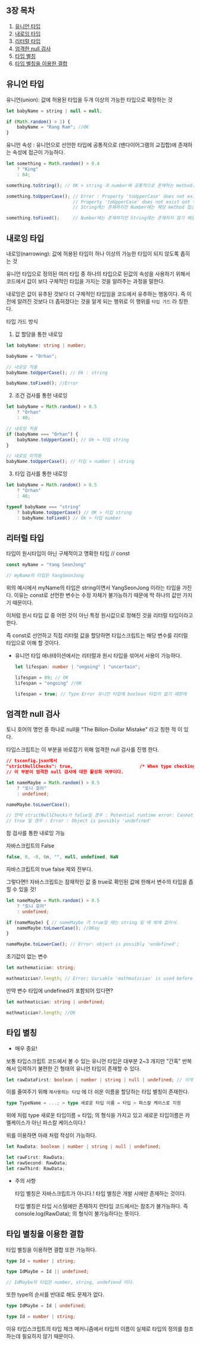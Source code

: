 ## 3장 목차
1. [유니언 타입](#유니언-타입)
2. [내로잉 타입](#내로잉-타입)
3. [리터럴 타입](#리터럴-타입)
4. [엄격한 null 검사](#엄격한-null-검사)
5. [타입 별칭](#타입-별칭)
6. [타입 별칭을 이용한 결합](#타입-별칭을-이용한-결합)

## 유니언 타입
유니언(union): 값에 허용된 타입을 두개 이상의 가능한 타입으로 확장하는 것

```typescript
let babyName = string | null = null;

if (Math.random() > 1) {
    babyName = "Rang Ram"; //OK
}
```

유니언 속성 : 유니언으로 선언한 타입에 공통적으로 (밴다이어그램의 교집합)에 존재하는 속성에 접근이 가능하다.

```typescript
let something = Math.random() > 0.4
    ? "King"
    : 84;

something.toString(); // OK > string 과 number에 공통적으로 존재하는 method.

something.toUpperCase(); // Error : Property 'toUpperCase' does not exist on type 'string | number'
                         // Property 'toUpperCase' does not exist ont type 'number'
                         // String에는 존재하지만 Number에는 해당 method 접근이 불가능하기 때문에 Error 발생

something.toFixed();     // Number에는 존재하지만 String에는 존재하지 않기 때문에 Error 발생
```

## 내로잉 타입
내로잉(narrowing): 값에 허용된 타입이 하나 이상의 가능한 타입이 되지 않도록 좁히는 것

유니언 타입으로 정의된 여러 타입 중 하나의 타입으로 된값의 속성을 사용하기 위해서 코드에서 값이 보다 구체적인 타입을 가지는 것을 알려주는 과정을 말한다.

내로잉은 값이 유추된 것보다 더 구체적인 타입임을 코드에서 유추하는 행동이다.
즉 이전에 알려진 것보다 더 좁혀졌다는 것을 알게 되는 행위로 이 행위를 `타입 가드` 라 칭한다.

타입 가드 방식

1. 값 할당을 통한 내로잉

```typescript
let babyName: string | number;

babyName = "Orhan";

// 내로잉 적용
babyName.toUpperCase(); // Ok : string

babyName.toFixed(); //Error

```

2. 조건 검사를 통한 내로잉

```typescript
let babyName = Math.random() > 0.5
    ? "Orhan"
    : 40;

// 내로잉 적용
if (babyName === "Orhan") {
    babyName.toUpperCase(); // Ok > 타입 string
}

// 내로잉 미적용
babyName.toUpperCase(); // 타입 > number | string
```

3. 타입 검사를 통한 내로잉

```typescript
let babyName = Math.random() > 0.5
    ? "Orhan"
    : 40;

typeof babyName === "string"
    ? babyName.toUpperCase() // OK > 타입 string
    : babyName.toFixed() // Ok > 타입 number
```

## 리터럴 타입
타입이 원시타입이 아닌 구체적이고 명확한 타입 // const

```typescript
const myName = "Yang SeonJong"

// myName의 타입은 YangSeonJong
```

위의 예시에서 myName의 타입은 string이면서 YangSeonJong 이라는 타입을 가진다.
이유는 const로 선언한 변수는 수정 자체가 불가능하기 때문에 딱 하나의 값만 가지기 때문이다.

이처럼 원시 타입 값 중 어떤 것이 아닌 특정 원시값으로 정해진 것을 리터럴 타입이라고 한다.

즉 const로 선언하고 직접 리터럴 값을 할당하면 타입스크립트는 해당 변수를 리터럴 타입으로 이해 할 것이다.

* 유니언 타입 애너테이션에서는 리터럴과 원시 타입을 섞어서 사용이 가능하다.

    ```typescript
    let lifespan: number | "ongoing" | "uncertain";

    lifespan = 89; // OK
    lifespan = "ongoing" //OK

    lifespan = true; // Type Error 유니언 타입에 boolean 타입이 없기 때문에
    ```

## 엄격한 null 검사
토니 호어의 명언 중 하나로 null을 "The Billon-Dollar Mistake" 라고 칭한 적 이 있다.

타입스크립트는 이 부분을 바로잡기 위해 엄격한 null 검사를 진행 한다.

```json
// tsconfig.json에서
"strictNullChecks": true,                         /* When type checking, take into account 'null' and 'undefined'. */
// 이 부분이 엄격한 null 검사에 대한 활성화 여부이다. 
```

```typescript
let nameMaybe = Math.random() > 0.5
    ? "토니 호어"
    : undefined;

nameMaybe.toLowerCase();

// 만약 strictNullChecks가 false일 경우 : Potential runtime error: Cannot read property 'toLowerCae' of undefiend; > 잠재적 충돌 발생
// true 일 경우 : Error : Object is possibly 'undefined'
```



참 검사를 통한 내로잉 가능

자바스크립트의 False

```javascript
false, 0, -0, 0n, "", null, undefined, NaN
```

자바스크립트의 true
false 제외 전부다.

그렇다면!! 자바스크립트는 잠재적인 값 중 true로 확인된 값에 한해서 변수의 타입을 좁힐 수 있을 것!

```typescript
let nameMaybe = Math.random() > 0.5
    ? "토니 호어"
    : undefined;

if (nameMaybe) { // nameMaybe 가 true일 때는 string 일 때 밖에 없어서. 
    nameMaybe.toLowerCase(); //OKay
}

nameMaybe.toLowerCae(); // Error: object is possibly 'undefined';
```

초기값이 없는 변수

```typescript
let mathematician: string;

mathmatician?.length; // Error; Variable 'mathmatician' is used before been asgined
```

만약 변수 타입에 undefined가 포함되어 있다면?
```typescript
let mathmatician: string | undefined;

mathmatician?.length; //OK
```

## 타입 별칭
* 매우 중요!


보통 타입스크립트 코드에서 볼 수 있는 유니언 타입은 대부분 2~3 개지만
"간혹" 반복해서 입력하기 불편한 긴 형태의 유니언 타입이 존재할 수 있다.

```typescript
let rawDataFirst: boolean | number | string | null | undefined; // 이게 만약 100개가 반복된다면? ....?!!
```

이를 줄여주기 위해 `재사용하는 타입` 에 더 쉬운 이름을 할당하는 타입 별칭이 존재한다.

```typescript
type TypeName = ...; > type 새로운 타입 이름 = 타입 > 파스칼 케이스로 지정
```

위에 처럼 
type 새로운 타입이름 = 타입;
의 형식을 가지고 있고
새로운 타입이름은 카멜케이스가 아닌 파스칼 케이스이다.!

위를 이용하면 아래 처럼 작성이 가능하다.

```typescript
let RawData: boolean | number | string | null | undefined;

let rawFirst: RawData;
let rawSecond: RawData;
let rawThird: RawData;
```

* 주의 사항

    타입 별칭은 자바스크립트가 아니다.! 타입 별칭은 개발 시에만 존재하는 것이다.

    타입 별칭은 타입 시스템에만 존재하지 런타임 코드에서는 참조가 불가능하다.
    즉 console.log(RawData); 의 형식이 불가능하다는 뜻이다.


## 타입 별칭을 이용한 결합

타입 별칭을 이용하면 결합 또한 가능하다.

```typescript
type Id = number | string;

type IdMaybe = Id || undefined;

// IdMaybe의 타입은 number, string, undefiend 이다.
```

또한 type의 순서를 반대로 해도 문제가 없다.
```typescript
type IdMaybe = Id | undefined;

type Id = number | string;
```

이유
타입스크립트의 타입 체크 메커니즘에서 타입의 이름이 실제로 타입의 정의를 참조하는데 필요하지 않기 때문이다.

